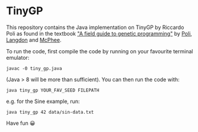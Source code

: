 # TinyGP
This repository contains the Java implementation on TinyGP by Riccardo Poli as found in the textbook ["A field guide to genetic programming"](http://gpbib.cs.ucl.ac.uk/cache/cache/.hidden_13-jun_578559275/http___dces.essex.ac.uk_staff_rpoli_gp-field-guide_A_Field_Guide_to_Genetic_Programming.pdf) by [Poli](https://www.essex.ac.uk/people/polir15101/riccardo-poli), [Langdon](http://www0.cs.ucl.ac.uk/staff/W.Langdon/) and [McPhee](https://csci.williams.edu/nic-mcphee/).

To run the code, first compile the code by running on your favourite terminal emulator:

`javac -0 tiny_gp.java` 

(Java > 8 will be more than sufficient). You can then run the code with:

`java tiny_gp YOUR_FAV_SEED FILEPATH`

e.g. for the Sine example, run:

`java tiny_gp 42 data/sin-data.txt`  

Have fun :grinning:
